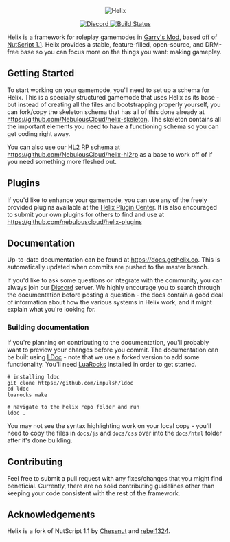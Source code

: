 <p align="center">
	<img src="https://raw.githubusercontent.com/NebulousCloud/helix/master/docs/banner.gif" alt="Helix" />
</p>

<p align="center">
	<a href="https://discord.gg/2AutUcF">
		<img src="https://img.shields.io/discord/505957257125691423.svg" alt="Discord" />
	</a>
	<a href="https://travis-ci.org/NebulousCloud/helix">
		<img src="https://travis-ci.org/NebulousCloud/helix.svg?branch=master" alt="Build Status" />
	</a>
</p>

Helix is a framework for roleplay gamemodes in [Garry's Mod](https://gmod.facepunch.com/), based off of [NutScript 1.1](https://github.com/rebel1324/NutScript). Helix provides a stable, feature-filled, open-source, and DRM-free base so you can focus more on the things you want: making gameplay.

## Getting Started
To start working on your gamemode, you'll need to set up a schema for Helix. This is a specially structured gamemode that uses Helix as its base - but instead of creating all the files and bootstrapping properly yourself, you can fork/copy the skeleton schema that has all of this done already at https://github.com/NebulousCloud/helix-skeleton. The skeleton contains all the important elements you need to have a functioning schema so you can get coding right away.

You can also use our HL2 RP schema at https://github.com/NebulousCloud/helix-hl2rp as a base to work off of if you need something more fleshed out.

## Plugins
If you'd like to enhance your gamemode, you can use any of the freely provided plugins available at the [Helix Plugin Center](https://plugins.gethelix.co). It is also encouraged to submit your own plugins for others to find and use at https://github.com/nebulouscloud/helix-plugins

## Documentation
Up-to-date documentation can be found at https://docs.gethelix.co. This is automatically updated when commits are pushed to the master branch.

If you'd like to ask some questions or integrate with the community, you can always join our [Discord](https://discord.gg/2AutUcF) server. We highly encourage you to search through the documentation before posting a question - the docs contain a good deal of information about how the various systems in Helix work, and it might explain what you're looking for.

### Building documentation
If you're planning on contributing to the documentation, you'll probably want to preview your changes before you commit. The documentation can be built using [LDoc](https://github.com/impulsh/ldoc) - note that we use a forked version to add some functionality. You'll need [LuaRocks](https://luarocks.org/) installed in order to get started.

```shell
# installing ldoc
git clone https://github.com/impulsh/ldoc
cd ldoc
luarocks make

# navigate to the helix repo folder and run
ldoc .
```

You may not see the syntax highlighting work on your local copy - you'll need to copy the files in `docs/js` and `docs/css` over into the `docs/html` folder after it's done building.

## Contributing
Feel free to submit a pull request with any fixes/changes that you might find beneficial. Currently, there are no solid contributing guidelines other than keeping your code consistent with the rest of the framework.

## Acknowledgements
Helix is a fork of NutScript 1.1 by [Chessnut](https://github.com/brianhang) and [rebel1324](https://github.com/rebel1324).
